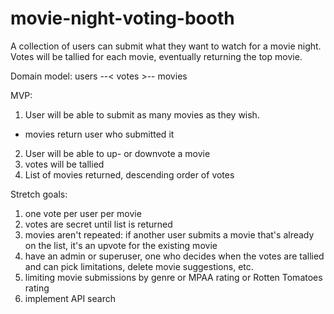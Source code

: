 # movie-night-voting-booth
A collection of users can submit what they want to watch for a movie night. Votes will be tallied for each movie, eventually returning the top movie.

Domain model:
users --< votes >-- movies

MVP: 
1. User will be able to submit as many movies as they wish.
  * movies return user who submitted it
2. User will be able to up- or downvote a movie
3. votes will be tallied
4. List of movies returned, descending order of votes

Stretch goals:
1. one vote per user per movie
2. votes are secret until list is returned
3. movies aren't repeated: if another user submits a movie that's already on the list, it's an upvote for the existing movie
4. have an admin or superuser, one who decides when the votes are tallied and can pick limitations, delete movie suggestions, etc.
5. limiting movie submissions by genre or MPAA rating or Rotten Tomatoes rating
6. implement API search 
